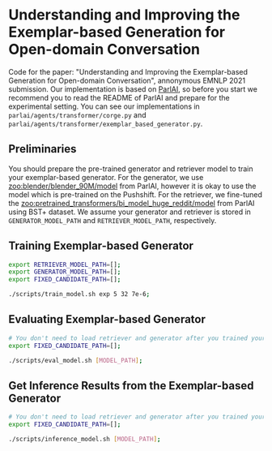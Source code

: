 # Understanding and Improving the Exemplar-based Generation for Open-domain Conversation

Code for the paper: "Understanding and Improving the Exemplar-based Generation for Open-domain Conversation", annonymous EMNLP 2021 submission.
Our implementation is based on [ParlAI](https://github.com/facebookresearch/ParlAI), so before you start we recommend you to read the README of ParlAI and prepare for the experimental setting.
You can see our implementations in `parlai/agents/transformer/corge.py` and `parlai/agents/transformer/exemplar_based_generator.py`.

## Preliminaries

You should prepare the pre-trained generator and retriever model to train your exemplar-based generator.
For the generator, we use [zoo:blender/blender_90M/model](https://parl.ai/projects/recipes/) from ParlAI, however it is okay to use the model which is pre-trained on the Pushshift.
For the retriever, we fine-tuned the [zoo:pretrained_transformers/bi_model_huge_reddit/model](https://parl.ai/projects/polyencoder/) from ParlAI using BST+ dataset.
We assume your generator and retriever is stored in `GENERATOR_MODEL_PATH` and `RETRIEVER_MODEL_PATH`, respectively.

## Training Exemplar-based Generator

```bash
export RETRIEVER_MODEL_PATH=[];
export GENERATOR_MODEL_PATH=[];
export FIXED_CANDIDATE_PATH=[];

./scripts/train_model.sh exp 5 32 7e-6;
```

## Evaluating Exemplar-based Generator

```bash
# You don't need to load retriever and generator after you trained your exemplar-based generator.
export FIXED_CANDIDATE_PATH=[];

./scripts/eval_model.sh [MODEL_PATH];
```

## Get Inference Results from the Exemplar-based Generator

```bash
# You don't need to load retriever and generator after you trained your exemplar-based generator.
export FIXED_CANDIDATE_PATH=[];

./scripts/inference_model.sh [MODEL_PATH];
```
